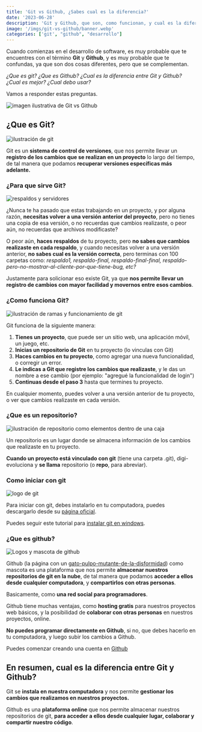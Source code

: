 ```yaml
---
title: 'Git vs Github, ¿Sabes cual es la diferencia?'
date: '2023-06-28'
description: 'Git y Github, que son, como funcionan, y cual es la diferencia entre ellos.'
image: '/imgs/git-vs-github/banner.webp'
categories: ['git', "github", "desarrollo"]
---
```


Cuando comienzas en el desarrollo de software, es muy probable que te encuentres con el término **Git** y **Github**, y es muy probable que te confundas, ya que son dos cosas diferentes, pero que se complementan.

*¿Que es git? ¿Que es Github? ¿Cual es la diferencia entre Git y Github? ¿Cual es mejor? ¿Cual debo usar?*

Vamos a responder estas preguntas.

![imagen ilustrativa de Git vs Github](/imgs/git-vs-github/vs.webp)

## ¿Que es Git?

![ilustración de git](/imgs/git-vs-github/que-es-git.webp)

Git es un **sistema de control de versiones**, que nos permite llevar un **registro de los cambios que se realizan en un proyecto** lo largo del tiempo, de tal manera que podamos **recuperar versiones específicas más adelante.**

### ¿Para que sirve Git?

![respaldos y servidores](/imgs/git-vs-github/para-que-sirve-git.webp)

¿Nunca te ha pasado que estas trabajando en un proyecto, y por alguna razón, **necesitas volver a una versión anterior del proyecto**, pero no tienes una copia de esa versión, o no recuerdas que cambios realizaste, o peor aún, no recuerdas que archivos modificaste?

O peor aún, **haces respaldos** de tu proyecto, pero **no sabes que cambios realizaste en cada respaldo**, y cuando necesitas volver a una versión anterior, **no sabes cual es la versión correcta**, pero terminas con 100 carpetas como: *respaldo1, respaldo-final, respaldo-final-final, respaldo-pero-no-mostrar-al-cliente-por-que-tiene-bug, etc?*

Justamente para solicionar eso existe Git, ya que **nos permite llevar un registro de cambios con mayor facilidad y movernos entre esos cambios**.

### ¿Como funciona Git?

![ilustración de ramas y funcionamiento de git](/imgs/git-vs-github/como-funciona-git.webp)

Git funciona de la siguiente manera:

1. **Tienes un proyecto**, que puede ser un sitio web, una aplicación móvil, un juego, etc.
2. **Inicias un repositorio de Git** en tu proyecto (lo vinculas con Git)
3. **Haces cambios en tu proyecto**, como agregar una nueva funcionalidad, o corregir un error.
4. **Le indicas a Git que registre los cambios que realizaste**, y le das un nombre a ese cambio (por ejemplo: "agregué la funcionalidad de login")
5. **Continuas desde el paso 3** hasta que termines tu proyecto.

En cualquier momento, puedes volver a una versión anterior de tu proyecto, o ver que cambios realizaste en cada versión.

### ¿Que es un repositorio?

![ilustración de repositorio como elementos dentro de una caja](/imgs/git-vs-github/que-es-un-repositorio.webp)

Un repositorio es un lugar donde se almacena información de los cambios que realizaste en tu proyecto.

**Cuando un proyecto está vinculado con git** (tiene una carpeta .git), digi-evoluciona y **se llama** repositorio (o **repo**, para abreviar).

### Como iniciar con git

![logo de git](/imgs/git-vs-github/git.webp)

Para iniciar con git, debes instalarlo en tu computadora, puedes descargarlo desde su [página oficial](https://git-scm.com/).

Puedes seguir este tutorial para [instalar git en windows](./instalar-git-windows).

### ¿Que es github?

![Logos y mascota de github](/imgs/git-vs-github/github-logo-pet.webp)

Github (la página con un [gato-pulpo-mutante-de-la-disformidad](https://cdn.svgporn.com/logos/github-octocat.svg)) como mascota es una plataforma que nos permite **almacenar nuestros repositorios de git en la nube**, de tal manera que podamos **acceder a ellos desde cualquier computadora**, y **compartirlos con otras personas**.

Basicamente, como **una red social para programadores**.

Github tiene muchas ventajas, como **hosting gratis** para nuestros proyectos web básicos, y la posibilidad de **colaborar con otras personas** en nuestros proyectos, online. 

**No puedes programar directamente en Github**, si no, que debes hacerlo en tu computadora, y luego subir los cambios a Github.

Puedes comenzar creando una cuenta en [Github](https://github.com/)

## En resumen, cual es la diferencia entre Git y Github?

Git se **instala en nuestra computadora** y nos permite **gestionar los cambios que realizamos en nuestros proyectos.**

Github es una **plataforma online** que nos permite almacenar nuestros repositorios de git, **para acceder a ellos desde cualquier lugar, colaborar y compartir nuestro código**.